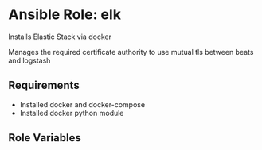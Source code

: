 Ansible Role: elk
=========

Installs Elastic Stack via docker

Manages the required certificate authority to use mutual tls between beats and logstash

Requirements
------------

* Installed docker and docker-compose
* Installed docker python module


Role Variables
--------------

